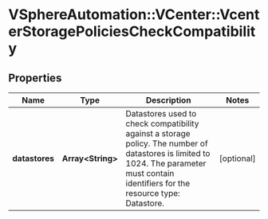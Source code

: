 # VSphereAutomation::VCenter::VcenterStoragePoliciesCheckCompatibility

## Properties
Name | Type | Description | Notes
------------ | ------------- | ------------- | -------------
**datastores** | **Array&lt;String&gt;** | Datastores used to check compatibility against a storage policy. The number of datastores is limited to 1024. The parameter must contain identifiers for the resource type: Datastore. | [optional] 


